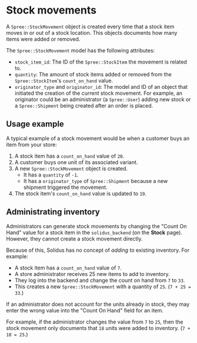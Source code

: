 # Stock movements

A `Spree::StockMovement` object is created every time that a stock item moves in
or out of a stock location. This objects documents how many items were added or
removed.

The `Spree::StockMovement` model has the following attributes:

- `stock_item_id`: The ID of the `Spree::StockItem` the movement is related to.
- `quantity`: The amount of stock items added or removed from the
  `Spree::StockItem`'s `count_on_hand` value.
- `originator_type` and `originator_id`: The model and ID of an object that
  initiated the creation of the current stock movement. For example, an
  originator could be an administrator (a `Spree::User`) adding new stock or a
  `Spree::Shipment` being created after an order is placed. 

<!-- TODO:
  There is an additional attribute: `action`. It seems to always be `nil`.
  Looking at some legacy code, it used to equal either `sold` or `received`,
  describing what kind of movement was taking place. Now, `action` does nothing
  out of the box, but it could be repurposed by a store's shipping/fulfillment
  departments. 
-->

## Usage example
 
A typical example of a stock movement would be when a customer buys an item from
your store:

1. A stock item has a `count_on_hand` value of `20`.
2. A customer buys one unit of its associated variant.
3. A new `Spree::StockMovement` object is created.
   - It has a `quantity` of `-1`.
   - It has a `originator_type` of `Spree::Shipment` because a new shipment
     triggered the movement.
4. The stock item's `count_on_hand` value is updated to `19`. 

## Administrating inventory

Administrators can generate stock movements by changing the "Count On Hand"
value for a stock item in the `solidus_backend` (on the **Stock** page).
However, they cannot create a stock movement directly.

Because of this, Solidus has no concept of *adding to* existing inventory. For
example:

- A stock item has a `count_on_hand` value of `7`.
- A store administrator receives 25 new items to add to inventory.
- They log into the backend and change the count on hand from `7` to `33`.
- This creates a new `Spree::StockMovement` with a quantity of `25`. (`7 + 25 =
  33`.)

If an administrator does not account for the units already in stock, they may
enter the wrong value into the "Count On Hand" field for an item.

For example, if the administrator changes the value from `7` to `25`, then the
stock movement only documents that `18` units were added to inventory. (`7 + 18
= 25`.) 
